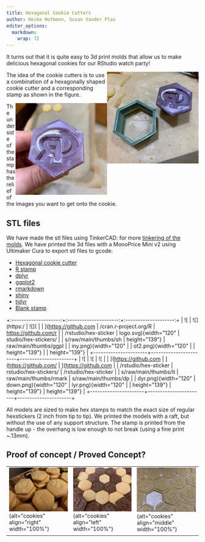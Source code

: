 ```yaml
---
title: Hexagonal Cookie Cutters
author: Heike Hofmann, Susan Vander Plas
editor_options: 
  markdown: 
    wrap: 72
---
```


It turns out that it is quite easy to 3d print molds that allow us to
make delicious hexagonal cookies for our RStudio watch party!

<img src="images/IMG_1830.png" alt="cutter and stamp" align="right" width="240"/>

The idea of the cookie cutters is to use a combination of a hexagonally
shaped cookie cutter and a corresponding stamp as shown in the figure.

<img src="images/IMG_1829.png" alt="R stamp" align="right" width="240"/>

The underside of the stamp has the relief of the images you want to get
onto the cookie.

## STL files

We have made the stl files using TinkerCAD: for more
<a href="https://www.tinkercad.com/things/5W9p4xjzrwI-hexagonal-cookie-cutters">tinkering
of the molds</a>. We have printed the 3d files with a MonoPrice Mini v2
using Ultimaker Cura to export stl files to gcode:

-   <a href="STL files/HexagonCookieCutter.stl">Hexagonal cookie
    cutter</a>
-   <a href="STL files/RStampDeep.stl">R stamp</a>
-   <a href="STL files/HexStampBlank.stl">dplyr</a>
-   <a href="STL files/ggplot2-press.stl">ggplot2</a>
-   <a href="STL files/rmarkdown-press.stl">rmarkdown</a>
-   <a href="STL files/shiny-press.stl">shiny</a>
-   <a href="STL files/tidyr-press.stl">tidyr</a>
-   <a href="STL files/HexStampBlank.stl">Blank stamp</a>

+:--------------------:+:---------------------:+:--------------------:+
| ![                   | ![](https:/           | ![](                 |
| ](https://github.com | /cran.r-project.org/R | https://github.com/r |
| /rstudio/hex-sticker | logo.svg){width="120" | studio/hex-stickers/ |
| s/raw/main/thumbs/sh | height="139"}         | raw/main/thumbs/ggpl |
| iny.png){width="120" |                       | ot2.png){width="120" |
| height="139"}        |                       | height="139"}        |
+----------------------+-----------------------+----------------------+
| ![                   | ![                    | ![                   |
| ](https://github.com | ](https://github.com/ | ](https://github.com |
| /rstudio/hex-sticker | rstudio/hex-stickers/ | /rstudio/hex-sticker |
| s/raw/main/thumbs/ti | raw/main/thumbs/rmark | s/raw/main/thumbs/dp |
| dyr.png){width="120" | down.png){width="120" | lyr.png){width="120" |
| height="139"}        | height="139"}         | height="139"}        |
+----------------------+-----------------------+----------------------+

All models are sized to make hex stamps to match the exact size of
regular hexstickers (2 inch from tip to tip). We printed the models with
a raft, but without the use of any support structure. The stamp is
printed from the handle up - the overhang is low enough to not break
(using a fine print \~.13mm).

## Proof of concept / Proved Concept?

|                                                                           |                                                                          |                                                                            |
|---------------------------------------------------------------------------|--------------------------------------------------------------------------|----------------------------------------------------------------------------|
| ![cookies](images/IMG_1832.png){alt="cookies" align="right" width="100%"} | ![cookies](images/IMG_1842.png){alt="cookies" align="left" width="100%"} | ![cookies](images/IMG_1831.png){alt="cookies" align="middle" width="100%"} |
|                                                                           |                                                                          |                                                                            |

